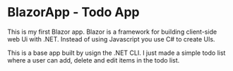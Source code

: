 # BlazorApp - Todo App


This is my first Blazor app. Blazor is a framework for building client-side web Ui with .NET. Instead of using Javascript you use C# to create UIs.


This is a base app built by usign the .NET CLI. I just made a simple todo list where a user can add, delete and edit items in the todo list. 
